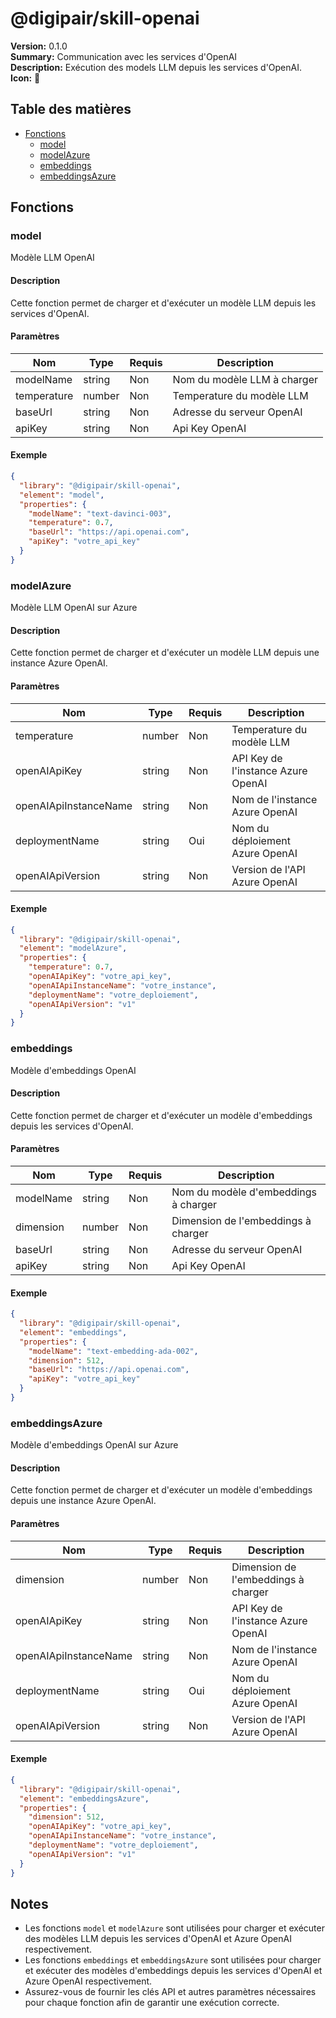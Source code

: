 # @digipair/skill-openai

**Version:** 0.1.0  
**Summary:** Communication avec les services d'OpenAI  
**Description:** Exécution des models LLM depuis les services d'OpenAI.  
**Icon:** 🚀

## Table des matières

- [Fonctions](#fonctions)
  - [model](#model)
  - [modelAzure](#modelAzure)
  - [embeddings](#embeddings)
  - [embeddingsAzure](#embeddingsAzure)

## Fonctions

### model

Modèle LLM OpenAI

#### Description

Cette fonction permet de charger et d'exécuter un modèle LLM depuis les services d'OpenAI.

#### Paramètres

| Nom       | Type   | Requis | Description                      |
|-----------|--------|--------|----------------------------------|
| modelName | string | Non    | Nom du modèle LLM à charger      |
| temperature| number | Non    | Temperature du modèle LLM        |
| baseUrl   | string | Non    | Adresse du serveur OpenAI        |
| apiKey    | string | Non    | Api Key OpenAI                   |

#### Exemple

```json
{
  "library": "@digipair/skill-openai",
  "element": "model",
  "properties": {
    "modelName": "text-davinci-003",
    "temperature": 0.7,
    "baseUrl": "https://api.openai.com",
    "apiKey": "votre_api_key"
  }
}
```

### modelAzure

Modèle LLM OpenAI sur Azure

#### Description

Cette fonction permet de charger et d'exécuter un modèle LLM depuis une instance Azure OpenAI.

#### Paramètres

| Nom                    | Type   | Requis | Description                              |
|------------------------|--------|--------|------------------------------------------|
| temperature            | number | Non    | Temperature du modèle LLM                |
| openAIApiKey           | string | Non    | API Key de l'instance Azure OpenAI       |
| openAIApiInstanceName  | string | Non    | Nom de l'instance Azure OpenAI           |
| deploymentName         | string | Oui    | Nom du déploiement Azure OpenAI          |
| openAIApiVersion       | string | Non    | Version de l'API Azure OpenAI            |

#### Exemple

```json
{
  "library": "@digipair/skill-openai",
  "element": "modelAzure",
  "properties": {
    "temperature": 0.7,
    "openAIApiKey": "votre_api_key",
    "openAIApiInstanceName": "votre_instance",
    "deploymentName": "votre_deploiement",
    "openAIApiVersion": "v1"
  }
}
```

### embeddings

Modèle d'embeddings OpenAI

#### Description

Cette fonction permet de charger et d'exécuter un modèle d'embeddings depuis les services d'OpenAI.

#### Paramètres

| Nom       | Type   | Requis | Description                          |
|-----------|--------|--------|--------------------------------------|
| modelName | string | Non    | Nom du modèle d'embeddings à charger |
| dimension | number | Non    | Dimension de l'embeddings à charger  |
| baseUrl   | string | Non    | Adresse du serveur OpenAI            |
| apiKey    | string | Non    | Api Key OpenAI                       |

#### Exemple

```json
{
  "library": "@digipair/skill-openai",
  "element": "embeddings",
  "properties": {
    "modelName": "text-embedding-ada-002",
    "dimension": 512,
    "baseUrl": "https://api.openai.com",
    "apiKey": "votre_api_key"
  }
}
```

### embeddingsAzure

Modèle d'embeddings OpenAI sur Azure

#### Description

Cette fonction permet de charger et d'exécuter un modèle d'embeddings depuis une instance Azure OpenAI.

#### Paramètres

| Nom                    | Type   | Requis | Description                              |
|------------------------|--------|--------|------------------------------------------|
| dimension              | number | Non    | Dimension de l'embeddings à charger      |
| openAIApiKey           | string | Non    | API Key de l'instance Azure OpenAI       |
| openAIApiInstanceName  | string | Non    | Nom de l'instance Azure OpenAI           |
| deploymentName         | string | Oui    | Nom du déploiement Azure OpenAI          |
| openAIApiVersion       | string | Non    | Version de l'API Azure OpenAI            |

#### Exemple

```json
{
  "library": "@digipair/skill-openai",
  "element": "embeddingsAzure",
  "properties": {
    "dimension": 512,
    "openAIApiKey": "votre_api_key",
    "openAIApiInstanceName": "votre_instance",
    "deploymentName": "votre_deploiement",
    "openAIApiVersion": "v1"
  }
}
```

## Notes

- Les fonctions `model` et `modelAzure` sont utilisées pour charger et exécuter des modèles LLM depuis les services d'OpenAI et Azure OpenAI respectivement.
- Les fonctions `embeddings` et `embeddingsAzure` sont utilisées pour charger et exécuter des modèles d'embeddings depuis les services d'OpenAI et Azure OpenAI respectivement.
- Assurez-vous de fournir les clés API et autres paramètres nécessaires pour chaque fonction afin de garantir une exécution correcte.